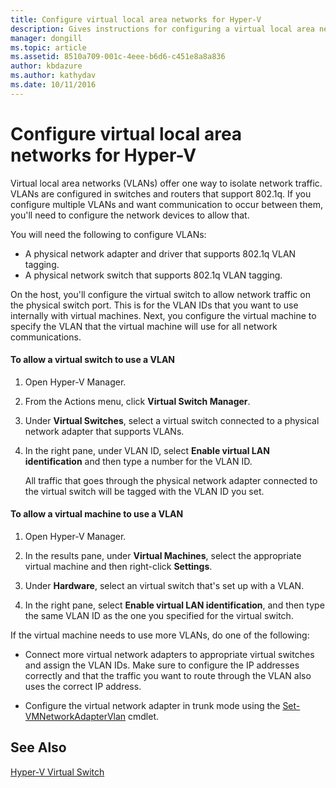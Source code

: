 ```yaml
---
title: Configure virtual local area networks for Hyper-V
description: Gives instructions for configuring a virtual local area network (VLAN) for use by virtual machines on a Hyper-V host.
manager: dongill
ms.topic: article
ms.assetid: 8510a709-001c-4eee-b6d6-c451e8a8a836
author: kbdazure
ms.author: kathydav
ms.date: 10/11/2016
---
```

# Configure virtual local area networks for Hyper-V
Virtual local area networks \(VLANs\) offer one way to isolate network traffic. VLANs are configured in switches and routers that support 802.1q. If you configure multiple VLANs and want communication to occur between them, you'll need to configure the network devices to allow that.

You will need the following to configure VLANs:

- A physical network adapter and driver that supports 802.1q VLAN tagging.
- A physical network switch that supports 802.1q VLAN tagging.

On the host, you'll configure the virtual switch to allow network traffic on the physical switch port. This is for the VLAN IDs that you want to use internally with virtual machines. Next, you configure the virtual machine to specify the VLAN that the virtual machine will use for all network communications.

#### To allow a virtual switch to use a VLAN

1. Open Hyper\-V Manager.

2. From the Actions menu, click **Virtual Switch Manager**.

3. Under **Virtual Switches**, select a virtual switch connected to a physical network adapter that supports VLANs.

4. In the right pane, under VLAN ID, select **Enable virtual LAN identification** and then type a number for the VLAN ID.

    All traffic that goes through the physical network adapter connected to the virtual switch will be tagged with the VLAN ID you set.

#### To allow a virtual machine to use a VLAN

1. Open Hyper\-V Manager.

2. In the results pane, under **Virtual Machines**, select the appropriate virtual machine and then right-click **Settings**.

3. Under **Hardware**, select an virtual switch that's set up with a VLAN.

4. In the right pane, select **Enable virtual LAN identification**, and then type the same VLAN ID as the one you specified for the virtual switch.

If the virtual machine needs to use more VLANs, do one of the following:

- Connect more virtual network adapters to appropriate virtual switches and assign the VLAN IDs. Make sure to configure the IP addresses correctly and that the traffic you want to route through the VLAN also uses the correct IP address.

- Configure the virtual network adapter in trunk mode using the [Set\-VMNetworkAdapterVlan](https://technet.microsoft.com/library/hh848475.aspx) cmdlet.

## See Also

[Hyper\-V Virtual Switch](https://technet.microsoft.com/windows-server-docs/networking/technologies/hyper-v-virtual-switch/hyper-v-virtual-switch)
